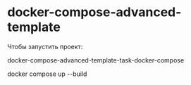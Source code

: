 # docker-compose-advanced-template

Чтобы запустить проект: 

docker-compose-advanced-template-task-docker-compose

docker compose up --build
